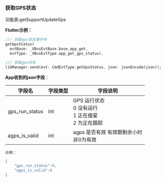 ### 获取GPS状态


功能表:getSupportUpdateGps

**Flutter示例：**

```dart
/// 获取gps状态事件号
getGpsStatus(
  evtBase: _VBusEvtBase.base_app_get,
  evtType: _VBusEvtType.app_get_gps_status),

/// 获取gps状态
libManager.send(evt: CmdEvtType.getGpsStatus, json: jsonEncode(json));
```



**App收到的json字段**：

| 字段名         | 字段类型 | 字段说明                                                     |
| -------------- | -------- | ------------------------------------------------------------ |
| gps_run_status | int      | GPS 运行状态 <br />0 没有运行<br />1 正在搜星<br />2 为正在跟踪 |
| agps_is_valid  | int      | agps 是否有效  有效期剩余小时<br />非0为有效                 |

`示例：`

```c
{
  	"gps_run_status":0,
    "agps_is_valid":0
}
```
